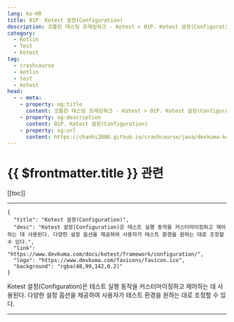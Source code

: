 ```yaml
---
lang: ko-KR
title: 01P. Kotest 설정(Configuration)
description: 코틀린 테스팅 프레임워크 - Kotest > 01P. Kotest 설정(Configuration)
category: 
  - Kotlin
  - Test
  - Kotest
tag: 
  - crashcourse
  - kotlin
  - test
  - kotest
head:
  - - meta:
    - property: og:title
      content: 코틀린 테스팅 프레임워크 - Kotest > 01P. Kotest 설정(Configuration)
    - property: og:description
      content: 01P. Kotest 설정(Configuration)
    - property: og:url
      content: https://chanhi2000.github.io/crashcourse/java/devkuma-kotest/01-kotest-framework/01P.html
---
```


# {{ $frontmatter.title }} 관련

[[toc]]

---

```component VPCard
{
  "title": "Kotest 설정(Configuration)",
  "desc": "Kotest 설정(Configuration)은 테스트 실행 동작을 커스터마이징하고 제어하는 데 사용된다. 다양한 설정 옵션을 제공하여 사용자가 테스트 환경을 원하는 대로 조정할 수 있다.",
  "link": "https://www.devkuma.com/docs/kotest/framework/configuration/",
  "logo": "https://www.devkuma.com/favicons/favicon.ico",
  "background": "rgba(48,99,142,0.2)"
}
```

Kotest 설정(Configuration)은 테스트 실행 동작을 커스터마이징하고 제어하는 데 사용된다. 다양한 설정 옵션을 제공하여 사용자가 테스트 환경을 원하는 대로 조정할 수 있다.

---

<TagLinks />
